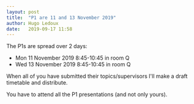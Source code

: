 ```yaml
---
layout: post
title:  "P1 are 11 and 13 November 2019"
author: Hugo Ledoux
date:   2019-09-17 11:58
---
```


The P1s are spread over 2 days:

- Mon 11 November 2019 8:45-10:45 in room Q
- Wed 13 November 2019 8:45-10:45 in room Q

When all of you have submitted their topics/supervisors I'll make a draft timetable and distribute.

You have to attend all the P1 presentations (and not only yours).

